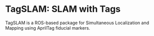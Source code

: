 # TagSLAM: SLAM with Tags

TagSLAM is a ROS-based package for Simultaneous Localization and
Mapping using AprilTag fiducial markers.
